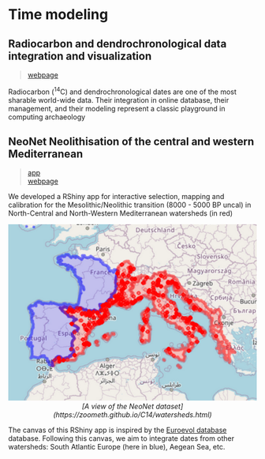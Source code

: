 # Time modeling

## Radiocarbon and dendrochronological data integration and visualization
> [webpage](https://neolithic.shinyapps.io/AbsoluteDating/)

Radiocarbon (<sup>14</sup>C) and dendrochronological dates are one of the most sharable world-wide data. Their integration in online database, their management, and their modeling represent a classic playground in computing archaeology

## **NeoNet** Neolithisation of the central and western Mediterranean
> [app](https://neolithic.shinyapps.io/NeoNet/)  
> [webpage](https://zoometh.github.io/C14/neonet)

We developed a RShiny app for interactive selection, mapping and calibration for the Mesolithic/Neolithic transition (8000 - 5000 BP uncal) in North-Central and North-Western Mediterranean watersheds (in red)

<p align="center">
  <img alt="img-name" src="docs/imgs/watersheds.png" width="600">
  <br>
    <em>[A view of the NeoNet dataset](https://zoometh.github.io/C14/watersheds.html)</em>
</p>
  
The canvas of this RShiny app is inspired by the [Euroevol database](http://discovery.ucl.ac.uk/1469811/) database. Following this canvas, we aim to integrate dates from other watersheds: South Atlantic Europe (here in blue), Aegean Sea, etc.


